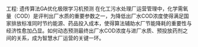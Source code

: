 工程: 遗传算法GA优化极限学习机预测
在化工污水处理厂运营管理中，化学需氧量（COD）是评判出厂水质的重要参数之一，为降低出厂水COD浓度使得满足国家排放标准同时节约能源、药品投入成本，使得算法辅助水厂节能降耗的重要性与经济性愈加凸显。如何动态预测最终出厂水COD浓度与进厂水质、预投放药剂之间的关系，成为智慧水厂运营的关键一环。
